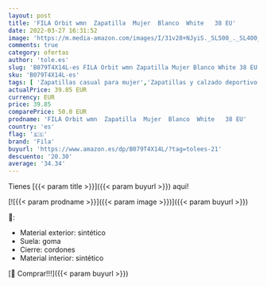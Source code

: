 ```yaml
---
layout: post
title: 'FILA Orbit wmn  Zapatilla  Mujer  Blanco  White   38 EU'
date: 2022-03-27 16:31:52
image: 'https://m.media-amazon.com/images/I/31v28+NJyiS._SL500_._SL400_.jpg'
comments: true
category: ofertas
author: 'tole.es'
slug: 'B079T4X14L-es FILA Orbit wmn Zapatilla Mujer Blanco White 38 EU'
sku: 'B079T4X14L-es'
tags: [ 'Zapatillas casual para mujer','Zapatillas y calzado deportivo para mujer','Zapatos','Zapatos para mujer','Zapatos y complementos','fila','zapatilla', ]
actualPrice: 39.85 EUR
currency: EUR
price: 39.85
comparePrice: 50.0 EUR
prodname: 'FILA Orbit wmn  Zapatilla  Mujer  Blanco  White   38 EU'
country: 'es'
flag: '🇪🇸'
brand: 'Fila'
buyurl: 'https://www.amazon.es/dp/B079T4X14L/?tag=tolees-21'
descuento: '20.30'
average: '34.34'
---
```


Tienes [{{< param title >}}]({{< param buyurl >}}) aqui!

[![{{< param prodname >}}]({{< param image >}})]({{< param buyurl >}})

🔎:

- Material exterior: sintético
- Suela: goma
- Cierre: cordones
- Material interior: sintético

[🛒 Comprar!!!]({{< param buyurl >}})

